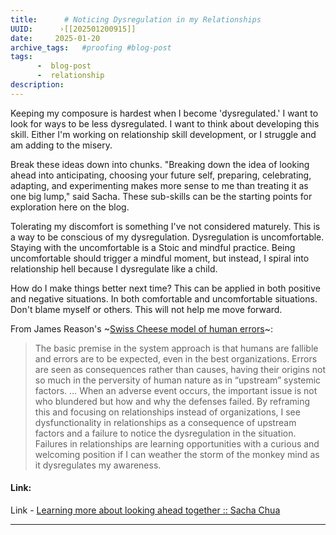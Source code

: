 ```yaml
---
title:      # Noticing Dysregulation in my Relationships 
UUID:      ›[[202501200915]] 
date:     2025-01-20
archive_tags:   #proofing #blog-post     
tags: 
      -  blog-post
      -  relationship
description: 
---
```


Keeping my composure is hardest when I become 'dysregulated.' I want to look for ways to be less dysregulated. I want to think about developing this skill. Either I'm working on relationship skill development, or I struggle and am adding to the misery. 

Break these ideas down into chunks. "Breaking down the idea of looking ahead into anticipating, choosing your future self, preparing, celebrating, adapting, and experimenting makes more sense to me than treating it as one big lump," said Sacha. These sub-skills can be the starting points for exploration here on the blog.

Tolerating my discomfort is something I've not considered maturely. This is a way to be conscious of my dysregulation. Dysregulation is uncomfortable. Staying with the uncomfortable is a Stoic and mindful practice. Being uncomfortable should trigger a mindful moment, but instead, I spiral into relationship hell because I dysregulate like a child. 

How do I make things better next time? This can be applied in both positive and negative situations. In both comfortable and uncomfortable situations. Don't blame myself or others. This will not help me move forward. 

From James Reason's ~[Swiss Cheese model of human errors](https://pmc.ncbi.nlm.nih.gov/articles/PMC1117770/)~:
> The basic premise in the system approach is that humans are fallible and errors are to be expected, even in the best organizations. Errors are seen as consequences rather than causes, having their origins not so much in the perversity of human nature as in “upstream” systemic factors. … When an adverse event occurs, the important issue is not who blundered but how and why the defenses failed.
By reframing this and focusing on relationships instead of organizations, I see dysfunctionality in relationships as a consequence of upstream factors and a failure to notice the dysregulation in the situation. Failures in relationships are learning opportunities with a curious and welcoming position if I can weather the storm of the monkey mind as it dysregulates my awareness. 	

#### Link: 
Link - [Learning more about looking ahead together :: Sacha Chua](https://sachachua.com/blog/2025/01/learning-more-about-looking-ahead-together/)

----------------------------------
<!--
## Source: 
Sacha Chua

## See Also


-->

